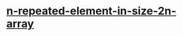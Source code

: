 # [n-repeated-element-in-size-2n-array](https://leetcode-cn.com/problems/n-repeated-element-in-size-2n-array)
